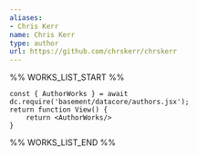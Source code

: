 ```yaml
---
aliases:
- Chris Kerr
name: Chris Kerr
type: author
url: https://github.com/chrskerr/chrskerr
---
```



%% WORKS_LIST_START %%

```datacorejsx
const { AuthorWorks } = await dc.require('basement/datacore/authors.jsx');
return function View() {
    return <AuthorWorks/>
}
```
%% WORKS_LIST_END %%